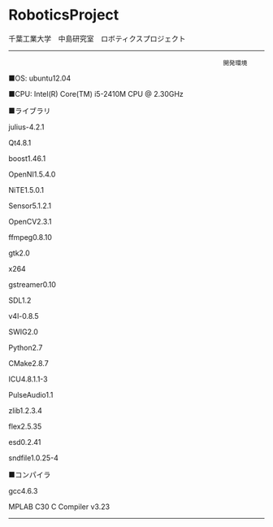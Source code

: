 RoboticsProject
==========

千葉工業大学　中島研究室　ロボティクスプロジェクト

--------------------------------------------------
                                                               開発環境

■OS: ubuntu12.04

■CPU: Intel(R) Core(TM) i5-2410M CPU @ 2.30GHz

■ライブラリ

julius-4.2.1

Qt4.8.1

boost1.46.1

OpenNI1.5.4.0

NiTE1.5.0.1

Sensor5.1.2.1

OpenCV2.3.1

ffmpeg0.8.10

gtk2.0

x264

gstreamer0.10

SDL1.2

v4l-0.8.5

SWIG2.0

Python2.7

CMake2.8.7

ICU4.8.1.1-3

PulseAudio1.1

zlib1.2.3.4

flex2.5.35

esd0.2.41

sndfile1.0.25-4

■コンパイラ

gcc4.6.3

MPLAB C30 C Compiler v3.23

---------------------------------------------------
